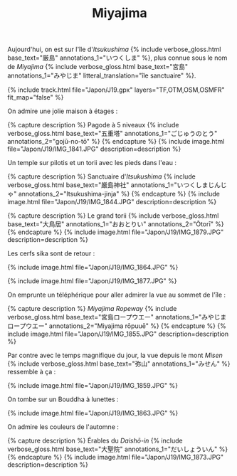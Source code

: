 ﻿---
title: "Miyajima"
permalink: /Japon/J19/
sidebar:
  nav: "japon"
enable_tracks: true
---

Aujourd'hui, on est sur l'île d'*Itsukushima*
{% include verbose_gloss.html base_text="厳島" annotations_1="いつくしま" %},
plus connue sous le nom de *Miyajima*
{% include verbose_gloss.html base_text="宮島" annotations_1="みやじま" litteral_translation="île sanctuaire" %}.

{% include track.html file="Japon/J19.gpx" layers="TF,OTM,OSM,OSMFR" fit_map="false" %}

On admire une jolie maison à étages :

{% capture description %}
Pagode à 5 niveaux
{% include verbose_gloss.html base_text="五重塔" annotations_1="ごじゅうのとう" annotations_2="gojū-no-tō" %}
{% endcapture %}
{% include image.html file="Japon/J19/IMG_1841.JPG" description=description %}

Un temple sur pilotis et un torii avec les pieds dans l'eau :

{% capture description %}
Sanctuaire d'*Itsukushima*
{% include verbose_gloss.html base_text="厳島神社" annotations_1="いつくしまじんじゃ" annotations_2="Itsukushima-jinja" %}
{% endcapture %}
{% include image.html file="Japon/J19/IMG_1844.JPG" description=description %}

{% capture description %}
Le grand torii
{% include verbose_gloss.html base_text="大鳥居" annotations_1="おおとりい" annotations_2="Ōtorī" %}
{% endcapture %}
{% include image.html file="Japon/J19/IMG_1879.JPG" description=description %}

Les cerfs sika sont de retour :

{% include image.html file="Japon/J19/IMG_1864.JPG" %}

{% include image.html file="Japon/J19/IMG_1877.JPG" %}

On emprunte un téléphérique pour aller admirer la vue au sommet de l'île :

{% capture description %}
*Miyajima Ropeway*
{% include verbose_gloss.html base_text="宮島ロープウエー" annotations_1="みやじまロープウエー" annotations_2="Miyajima rōpuuē" %}
{% endcapture %}
{% include image.html file="Japon/J19/IMG_1855.JPG" description=description %}

Par contre avec le temps magnifique du jour, la vue depuis le mont *Misen*
{% include verbose_gloss.html base_text="弥山" annotations_1="みせん" %}
ressemble à ça :

{% include image.html file="Japon/J19/IMG_1859.JPG" %}

On tombe sur un Bouddha à lunettes :

{% include image.html file="Japon/J19/IMG_1863.JPG" %}

On admire les couleurs de l'automne :

{% capture description %}
Érables du *Daishō-in*
{% include verbose_gloss.html base_text="大聖院" annotations_1="だいしょういん" %}
{% endcapture %}
{% include image.html file="Japon/J19/IMG_1873.JPG" description=description %}
